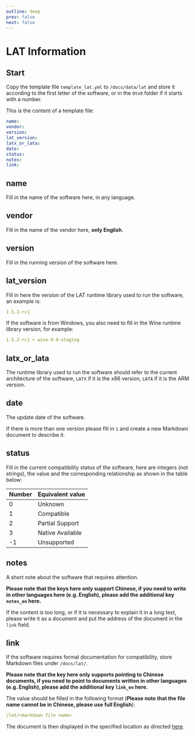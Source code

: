 ```yaml
---
outline: deep
prev: false
next: false
---
```

# LAT Information

## Start

Copy the template file `template_lat.yml` to `/docs/data/lat` and store it according to the first letter of the software, or in the `0to9` folder if it starts with a number.

This is the content of a template file:

```yaml
name: 
vendor: 
version: 
lat_version: 
latx_or_lata: 
date: 
status: 
notes: 
link: 
```

## name

Fill in the name of the software here, in any language.

## vendor

Fill in the name of the vendor here, **only English**.

## version

Fill in the running version of the software here.

## lat_version

Fill in here the version of the LAT runtime library used to run the software, an example is:

```yaml
1.5.2-rc1
```

If the software is from Windows, you also need to fill in the Wine runtime library version, for example:

```yaml
1.5.2-rc1 + wine-9.9-staging
```

## latx_or_lata

The runtime library used to run the software should refer to the current architecture of the software, `LATX` if it is the x86 version, `LATA` if it is the ARM version.

## date

The update date of the software.

If there is more than one version please fill in `1` and create a new Markdown document to describe it.

## status

Fill in the current compatibility status of the software, here are integers (not strings), the value and the corresponding relationship as shown in the table below:

| Number | Equivalent value |
| ------ | ---------------- |
| 0      | Unknown          |
| 1      | Compatible       |
| 2      | Partial Support  |
| 3      | Native Available |
| -1     | Unsupported      |

## notes

A short note about the software that requires attention.

**Please note that the keys here only support Chinese, if you need to write in other languages here (e.g. English), please add the additional key `notes_en` here.**

If the content is too long, or if it is necessary to explain it in a long text, please write it as a document and put the address of the document in the `link` field.

## link

If the software requires formal documentation for compatibility, store Markdown files under `/docs/lat/`.

**Please note that the key here only supports pointing to Chinese documents, if you need to point to documents written in other languages (e.g. English), please add the additional key `link_en` here.**

The value should be filled in the following format (**Please note that the file name cannot be in Chinese, please use full English**):

```yaml
/lat/<markdown file name>
```

The document is then displayed in the specified location as directed [here](#external-docs).
